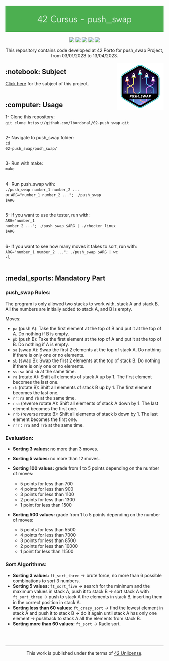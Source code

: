 <p align="center">
  <img src="https://github.com/lbordonal/lbordonal/blob/main/.images/42_Cursus_-_push_swap.png">
</p>

<p align="center">
	<img src="https://img.shields.io/badge/score-84%20%2F%20100-success?style=flat-square" />
	<img src="https://img.shields.io/github/languages/code-size/lbordonal/02-push_swap?style=flat-square" />
	<img src="https://img.shields.io/github/languages/count/lbordonal/02-push_swap?style=flat-square" />
	<img src="https://img.shields.io/github/languages/top/lbordonal/02-push_swap?style=flat-square" />
	<img src="https://img.shields.io/github/last-commit/lbordonal/02-push_swap?style=flat-square" />
</p>

<p align="center">
This repository contains code developed at 42 Porto for push_swap Project, from 03/01/2023 to 13/04/2023.
</p>

<img src="https://github.com/lbordonal/lbordonal/blob/main/.42_badges/push_swape.png" align="right" />
<h2>
	 :notebook: Subject
</h2>
<a href="https://github.com/lbordonal/02-push_swap/blob/main/Subject/en.subject.pdf">Click here</a> for the subject of this project.
<br /><br />

<h2 align="left">
	:computer: Usage
</h2>
1- Clone this repository: </br>
<code>git clone https://github.com/lbordonal/02-push_swap.git</code> </br></br>

2- Navigate to push_swap folder: </br>
<code>cd 02-push_swap/push_swap/</code><br /><br />

3- Run with make: </br>
<code>make</code><br /><br />

4- Run push_swap with: </br>
<code>./push_swap number_1 number_2 ... </code> or <code>ARG="number_1 number_2 ..."; ./push_swap $ARG</code><br /><br />

5- If you want to use the tester, run with: </br>
<code>ARG="number_1 number_2 ..."; ./push_swap $ARG | ./checker_linux $ARG</code><br /><br />

6- If you want to see how many moves it takes to sort, run with: </br>
<code>ARG="number_1 number_2 ..."; ./push_swap $ARG | wc -l</code><br /><br />


<h2 align="left">
	:medal_sports: Mandatory Part
</h2>

<h3 align="left">
push_swap Rules:
</h3>
The program is only allowed two stacks to work with, stack A and stack B. All the numbers are initially added to stack A, and B is empty.

Moves:

* ```pa``` (push A): Take the first element at the top of B and put it at the top of A. Do nothing if B is empty.
* ```pb``` (push B): Take the first element at the top of A and put it at the top of B. Do nothing if A is empty.
* ```sa``` (swap A): Swap the first 2 elements at the top of stack A. Do nothing if there is only one or no elements.
* ```sb``` (swap B): Swap the first 2 elements at the top of stack B. Do nothing if there is only one or no elements.
* ```ss```: ```sa``` and ```sb``` at the same time.
* ```ra``` (rotate A): Shift all elements of stack A up by 1. The first element becomes the last one.
* ```rb``` (rotate B): Shift all elements of stack B up by 1. The first element becomes the last one.
* ```rr```: ```ra``` and ```rb``` at the same time.
* ```rra``` (reverse rotate A): Shift all elements of stack A down by 1. The last element becomes the first one.
* ```rrb``` (reverse rotate B): Shift all elements of stack b down by 1. The last element becomes the first one.
* ```rrr``` : ```rra``` and ```rrb``` at the same time.

<h3 align="left">
Evaluation:
</h3>

* **Sorting 3 values:** no more than 3 moves.
* **Sorting 5 values:** no more than 12 moves.
* **Sorting 100 values:** grade from 1 to 5 points depending on the number of moves:

  * 5 points for less than 700
  * 4 points for less than 900
  * 3 points for less than 1100
  * 2 points for less than 1300
  * 1 point for less than 1500

* **Sorting 500 values:** grade from 1 to 5 points depending on the number of moves:

  * 5 points for less than 5500
  * 4 points for less than 7000
  * 3 points for less than 8500
  * 2 points for less than 10000
  * 1 point for less than 11500

<h3 align="left">
Sort Algorithms:
</h3>

* **Sorting 3 values:** <code>ft_sort_three</code> → brute force, no more than 6 possible combinations to sort 3 numbers.
* **Sorting 5 values:** <code>ft_sort_five</code> → search for the minimum and the maximum values in stack A, push it to stack B → sort stack A with <code>ft_sort_three</code> → push to stack A the elements in stack B, inserting them in the correct position in stack A.
* **Sorting less than 60 values:** <code>ft_crazy_sort</code> → find the lowest element in stack A and push it to stack B → do it again until stack A has only one element → pushback to stack A all the elements from stack B.
* **Sorting more than 60 values:** <code>ft_sort</code> → Radix sort.


<br />
<br />
<hr/>
<p align="center">
This work is published under the terms of <a href="https://github.com/gcamerli/42unlicense">42 Unlicense</a>.
</p>

